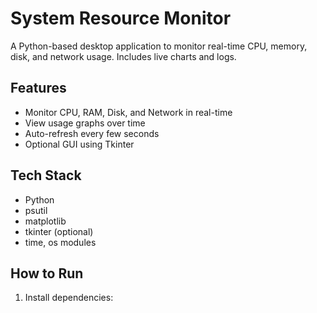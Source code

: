 # System Resource Monitor

A Python-based desktop application to monitor real-time CPU, memory, disk, and network usage. Includes live charts and logs.

## Features
- Monitor CPU, RAM, Disk, and Network in real-time
- View usage graphs over time
- Auto-refresh every few seconds
- Optional GUI using Tkinter

## Tech Stack
- Python
- psutil
- matplotlib
- tkinter (optional)
- time, os modules

## How to Run
1. Install dependencies:  
